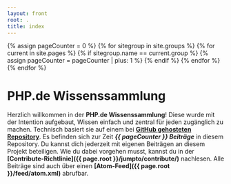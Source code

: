 ```yaml
---
layout: front
root: .
title: index
---
```


{% assign pageCounter = 0 %}
{% for sitegroup in site.groups %}
    {% for current in site.pages %}
        {% if sitegroup.name == current.group %}
            {% assign pageCounter = pageCounter | plus: 1 %}
        {% endif %}
    {% endfor %}
{% endfor %}

# PHP.de Wissenssammlung

Herzlich willkommen in der **PHP.de Wissenssammlung**! Diese wurde mit der Intention aufgebaut, Wissen einfach und zentral für jeden zugänglich zu machen. Technisch basiert sie auf einem bei **[GitHub gehosteten Repository](https://github.com/php-de/php-de.github.io)**. Es befinden sich zur Zeit ***{{ pageCounter }} Beiträge*** in diesem Repository. Du kannst dich jederzeit mit eigenen Beiträgen an diesem Projekt beteiligen. Wie du dabei vorgehen musst, kannst du in der **[Contribute-Richtlinie]({{ page.root }}/jumpto/contribute/)** nachlesen. Alle Beiträge sind auch über einen **[Atom-Feed]({{ page.root }}/feed/atom.xml)** abrufbar.
